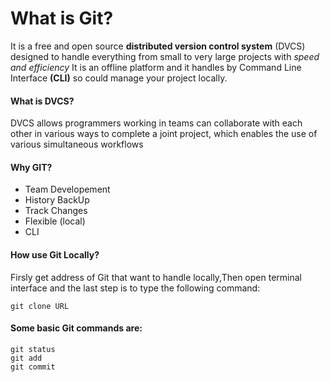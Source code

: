 # What is Git?
It is a free and open source **distributed version control system**  (DVCS) designed to handle everything from small to very large projects with *speed and efficiency*
It is an offline platform and it handles by Command Line Interface **(CLI)** so could manage your project locally.

#### What is DVCS?
DVCS allows programmers working in teams can collaborate with each other in various ways to complete a joint project, which enables the use of various simultaneous workflows

#### Why GIT?
- Team Developement
- History BackUp
- Track Changes
- Flexible (local)
- CLI

#### How use Git Locally?
Firsly get address of Git that want to handle locally,Then open terminal interface
and the last step is to type the following command: 

```
git clone URL 

```

#### Some basic Git commands are:
```
git status
git add
git commit
```
